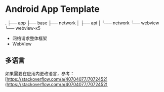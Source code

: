 # Android App Template

.
├── app
├── base
├── network
│   ├── api
│   └── network
└── webview
    └── webview-x5



* 网络请求整体框架
* WebView

## 多语言
如果需要在应用内更改语言，参考：[https://stackoverflow.com/a/40704077/7072452](https://stackoverflow.com/a/40704077/7072452)